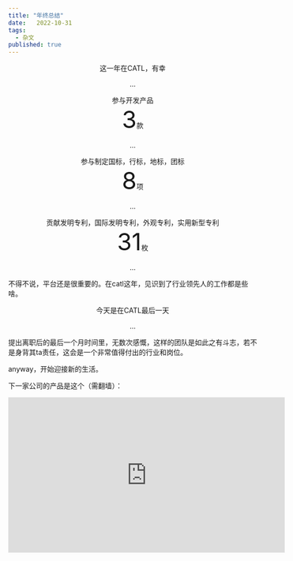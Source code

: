 ```yaml
---
title: "年终总结"
date:   2022-10-31
tags:
  - 杂文
published: true
---
```

<p align='center'>这一年在CATL，有幸</p>
<p align='center'>...</p>

<div align='center' >参与开发产品</div>
<div align='center' ><font size='70'>3</font>款</div>
<p align='center'>...</p>

<div align='center' >参与制定国标，行标，地标，团标</div>
<div align='center' ><font size='70'>8</font>项</div>
<p align='center'>...</p>

<div align='center' >贡献发明专利，国际发明专利，外观专利，实用新型专利</div>
<div align='center' ><font size='70'>31</font>枚</div>
<p align='center'>...</p>
<!-- 
<div align='center' >差旅</div>
<div align='center' ><font size='70'>14</font>次</div>
<p align='center'>...</p> -->

不得不说，平台还是很重要的。在catl这年，见识到了行业领先人的工作都是些啥。

<p align='center'>今天是在CATL最后一天</p>
<p align='center'>...</p>

提出离职后的最后一个月时间里，无数次感慨，这样的团队是如此之有斗志，若不是身背其ta责任，这会是一个非常值得付出的行业和岗位。

anyway，开始迎接新的生活。

下一家公司的产品是这个（需翻墙）：

<iframe width="560" height="315" src="https://www.youtube.com/embed/nQnleHnbzu8" title="YouTube video player" frameborder="0" allow="accelerometer; autoplay; clipboard-write; encrypted-media; gyroscope; picture-in-picture" allowfullscreen></iframe>

<!-- 序号	案号	名称	申请号	申请日	案件类型	申请类型	案件状态	提案部门
1	P2022040273WO1	电池换电的方法、装置、站控系统和换电站	PCT/CN2022/104517	2022-07-08	专利	发明	受理	CAES(Virtual)
2	P2022040272WO1	电池的充电方法和充电装置	PCT/CN2022/101567	2022-06-27	专利	发明	受理	CAES(Virtual)
3	P2022040269WO1	电池换电的方法、换电系统和换电站	PCT/CN2022/104516	2022-07-08	专利	发明	受理	CAES(Virtual)
4	P2022040019WO2	电池换电的方法和换电系统			专利	发明	结案	CAES(Virtual)
5	P2022040019WO1	电池换电的方法和换电系统	PCT/CN2022/087547	2022-04-19	专利	发明	受理	CAES(Virtual)
6	P2022030043WO1	换电站运行控制方法、装置、计算机设备及存储介质	PCT/CN2022/084044	2022-03-30	专利	发明	受理	CAES(Virtual)
7	P2022030042WO1	换电运行监测、监控方法、装置、站控设备和云服务器	PCT/CN2022/084742	2022-04-01	专利	发明	受理	CAES(Virtual)
8	P2022030041WO1	换电方法、装置、计算机设备、存储介质和程序产品	PCT/CN2022/085515	2022-04-07	专利	发明	受理	CAES(Virtual)
9	P2022030040WO1	换电处理方法、装置、电子设备和存储介质	PCT/CN2022/085550	2022-04-07	专利	发明	受理	CAES(Virtual)
10	P2022020193WO2	电池换电的方法和换电系统			专利	发明	结案	CAES(Virtual)
11	P2022020193WO1	电池换电的方法和换电系统	PCT/CN2022/087548	2022-04-19	专利	发明	受理	CAES(Virtual)
12	P2022010169WO1	换电站电池维护管理方法、装置和系统	PCT/CN2022/080653	2022-03-14	专利	发明	受理	CAES(Virtual)
13	P2022010161WO2	电池更换方法、装置、控制设备和换电站			专利	发明	结案	CAES(Virtual)
14	P2022010161WO1	电池更换方法、装置、控制设备和换电站	PCT/CN2022/079764	2022-03-08	专利	发明	受理	CAES(Virtual)
15	P2022010160WO2	电池安装状态检测方法、装置、控制器和换电站			专利	发明	结案	CAES(Virtual)
16	P2022010160WO1	电池安装状态检测方法、装置、控制器和换电站	PCT/CN2022/080212	2022-03-10	专利	发明	受理	CAES(Virtual)
17	P2022010159WO2	电池更换方法、装置、控制器和换电站			专利	发明	结案	CAES(Virtual)
18	P2022010159WO1	电池更换方法、装置、控制器和换电站	PCT/CN2022/080214	2022-03-10	专利	发明	受理	CAES(Virtual)
19	P2022010141CN1	显示屏幕面板的设备控制图形用户界面	202230049045.3	2022-01-24	专利	外观设计	维持	CAES(Virtual)
20	P2022010140CN1	显示屏幕面板的硬件升级与UPS监控图形用户界面	202230049514.1	2022-01-24	专利	外观设计	维持	CAES(Virtual)
21	P2022010139CN1	显示屏幕面板的更换电池管理图形用户界面	202230049521.1	2022-01-24	专利	外观设计	维持	CAES(Virtual)
22	P2022010138CN1	显示屏幕面板的换电平台管理图形用户界面	202230049518.X	2022-01-24	专利	外观设计	维持	CAES(Virtual)
23	P2022010137CN1	显示屏幕面板的充电机管理图形用户界面	202230049503.3	2022-01-24	专利	外观设计	维持	CAES(Virtual)
24	P2021120172CN1	换电站	202220950415.5	2022-04-22	专利	实用新型	维持	CAES(Virtual)
25	P2021120171WO1	一种换电站拆装电池同步进行的设计			专利	发明	结案	CAES(Virtual)
26	P2021120170WO1	一种对换电站电池充电优先级的选取策略			专利	发明	结案	CAES(Virtual)
27	P2021120168WO1	一种对称型重卡换电站设计			专利	发明	结案	CAES(Virtual) -->